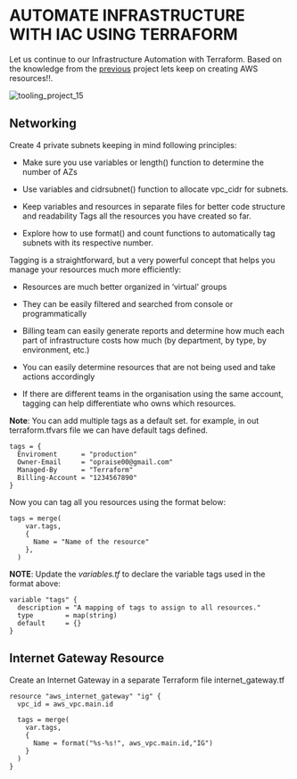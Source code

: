 # AUTOMATE INFRASTRUCTURE WITH IAC USING TERRAFORM

Let us continue to our Infrastructure Automation with Terraform. Based on the knowledge from the [previous](https://github.com/brpo01/terraform-1/blob/master/terraform.md) project lets keep on creating AWS resources!!.

![tooling_project_15](https://user-images.githubusercontent.com/76074379/126079856-ac2b5dea-45d0-4f1f-85fa-54284a91a5de.png)

## Networking

Create 4 private subnets keeping in mind following principles:

- Make sure you use variables or length() function to determine the number of AZs

- Use variables and cidrsubnet() function to allocate vpc_cidr for subnets.

- Keep variables and resources in separate files for better code structure and readability
Tags all the resources you have created so far. 

- Explore how to use format() and count functions to automatically tag subnets with its respective number.

Tagging is a straightforward, but a very powerful concept that helps you manage your resources much more efficiently:

- Resources are much better organized in ‘virtual’ groups

- They can be easily filtered and searched from console or programmatically

- Billing team can easily generate reports and determine how much each part of infrastructure costs how much (by department, by type, by environment, etc.)

- You can easily determine resources that are not being used and take actions accordingly

- If there are different teams in the organisation using the same account, tagging can help differentiate who owns which resources.

**Note**: You can add multiple tags as a default set. for example, in out terraform.tfvars file we can have default tags defined.

```
tags = {
  Enviroment      = "production" 
  Owner-Email     = "opraise00@gmail.com"
  Managed-By      = "Terraform"
  Billing-Account = "1234567890"
}
```

Now you can tag all you resources using the format below:

```
tags = merge(
    var.tags,
    {
      Name = "Name of the resource"
    },
  )
```

**NOTE**: Update the *variables.tf* to declare the variable tags used in the format above:

```
variable "tags" {
  description = "A mapping of tags to assign to all resources."
  type        = map(string)
  default     = {}
}
```

## Internet Gateway Resource

Create an Internet Gateway in a separate Terraform file internet_gateway.tf

```
resource "aws_internet_gateway" "ig" {
  vpc_id = aws_vpc.main.id

  tags = merge(
    var.tags,
    {
      Name = format("%s-%s!", aws_vpc.main.id,"IG")
    } 
  )
}
```


